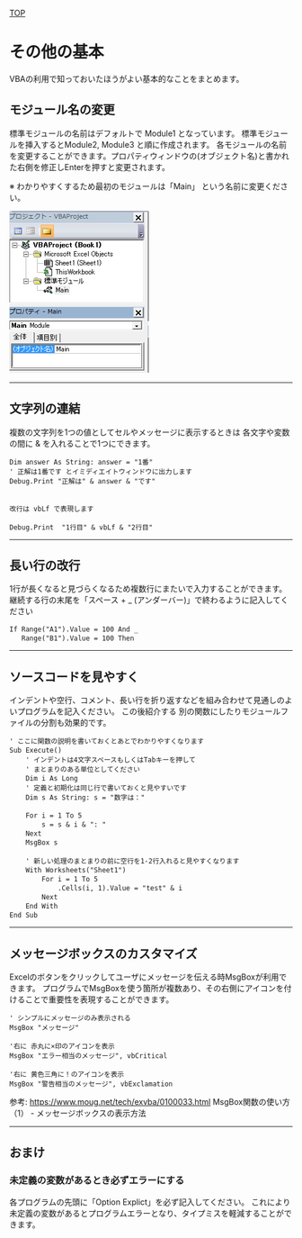 [TOP](.)

# その他の基本

VBAの利用で知っておいたほうがよい基本的なことをまとめます。

## モジュール名の変更
標準モジュールの名前はデフォルトで Module1 となっています。 標準モジュールを挿入するとModule2, Module3 と順に作成されます。
各モジュールの名前を変更することができます。プロパティウィンドウの(オブジェクト名)と書かれた右側を修正しEnterを押すと変更されます。

※ わかりやすくするため最初のモジュールは「Main」 という名前に変更ください。

![モジュール名](images/basic_ModuleName.png)

---------------------------------

## 文字列の連結
複数の文字列を1つの値としてセルやメッセージに表示するときは 各文字や変数 の間に & を入れることで1つにできます。

```
Dim answer As String: answer = "1番"
' 正解は1番です とイミディエイトウィンドウに出力します
Debug.Print "正解は" & answer & "です"   


改行は vbLf で表現します

Debug.Print  "1行目" & vbLf & "2行目"
```

---------------------------------

## 長い行の改行
1行が長くなると見づらくなるため複数行にまたいで入力することができます。
継続する行の末尾を「スペース + _ (アンダーバー)」で終わるように記入してください

```
If Range("A1").Value = 100 And _
   Range("B1").Value = 100 Then 
```

---------------------------------

## ソースコードを見やすく
インデントや空行、コメント、長い行を折り返すなどを組み合わせて見通しのよいプログラムを記入ください。
この後紹介する 別の関数にしたりモジュールファイルの分割も効果的です。

```
' ここに関数の説明を書いておくとあとでわかりやすくなります
Sub Execute()
    ' インデントは4文字スペースもしくはTabキーを押して
    ' まとまりのある単位としてください
    Dim i As Long    
    ' 定義と初期化は同じ行で書いておくと見やすいです
    Dim s As String: s = "数字は："  

    For i = 1 To 5
        s = s & i & ": "
    Next
    MsgBox s

    ' 新しい処理のまとまりの前に空行を1-2行入れると見やすくなります
    With Worksheets("Sheet1")
        For i = 1 To 5    
            .Cells(i, 1).Value = "test" & i
        Next    
	End With
End Sub
```

---------------------------------

## メッセージボックスのカスタマイズ
Excelのボタンをクリックしてユーザにメッセージを伝える時MsgBoxが利用できます。
プログラムでMsgBoxを使う箇所が複数あり、その右側にアイコンを付けることで重要性を表現することができます。

```
' シンプルにメッセージのみ表示される
MsgBox "メッセージ"    

'右に 赤丸に×印のアイコンを表示
MsgBox "エラー相当のメッセージ", vbCritical  

'右に 黄色三角に！のアイコンを表示
MsgBox "警告相当のメッセージ", vbExclamation 
```

参考: https://www.moug.net/tech/exvba/0100033.html   MsgBox関数の使い方（1） - メッセージボックスの表示方法

---------------------------------

## おまけ

### 未定義の変数があるとき必ずエラーにする
各プログラムの先頭に「Option Explict」を必ず記入してください。
これにより未定義の変数があるとプログラムエラーとなり、タイプミスを軽減することができます。

